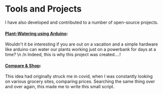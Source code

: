 # Tools and Projects

I have also developed and contributed to a number of open-source projects.

#### [**Plant-Watering using Arduino**](https://github.com/SudoCode7/Plant-Watering):
Wouldn't it be interesting if you are out on a vacation and a simple hardware like arduino can water our plants working just on a powerbank for days at a time? \n /n
Indeed, this is why this project was created....!

#### [**Compare & Shop**](https://github.com/SudoCode7/Compare-Shop):
This idea had originally struck me in covid, when I was constantly looking on various grocery sites, comparing prices. Searching the same thing over and over again, this made me to write this small script.

